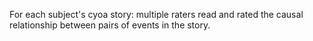 For each subject's cyoa story: multiple raters read and rated the causal relationship between pairs of events in the story.
